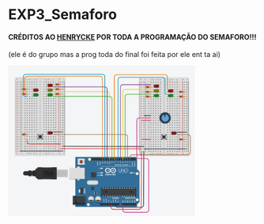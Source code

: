 # EXP3_Semaforo

#### CRÉDITOS AO [HENRYCKE](https://github.com/Sherensberk) POR TODA A PROGRAMAÇÃO DO SEMAFORO!!!  
(ele é do grupo mas a prog toda do final foi feita por ele ent ta ai)

<img src="https://github.com/Trabalhos-PUC-PR/EXP3_Semaforo/blob/main/circuito.png" width="75%" height="75%">
